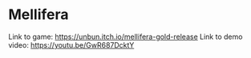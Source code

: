# Mellifera

Link to game: https://unbun.itch.io/mellifera-gold-release
Link to demo video: https://youtu.be/GwR687DcktY
